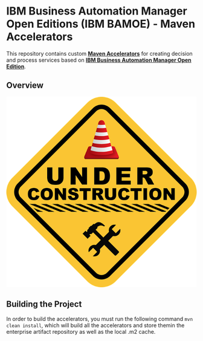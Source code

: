 # IBM Business Automation Manager Open Editions (IBM BAMOE) - Maven Accelerators
This repository contains custom [**Maven Accelerators**](https://www.ibm.com/docs/en/ibamoe/9.2.x?topic=started-initial-business-service-project-setup) for creating decision and process services based on [**IBM Business Automation Manager Open Edition**](https://www.ibm.com/docs/en/ibamoe/9.2.x).

## Overview
![Under Construction](/doc/images/under-construction.png)

## Building the Project
In order to build the accelerators, you must run the following command `mvn clean install`, which will build all the accelerators and store themin the enterprise artifact repository as well as the local .m2 cache. 

